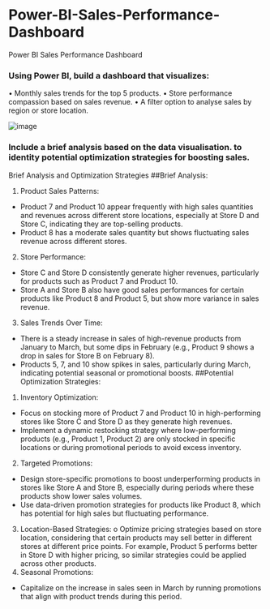 # Power-BI-Sales-Performance-Dashboard
Power BI Sales Performance Dashboard

### Using Power BI, build a dashboard that visualizes:
•	Monthly sales trends for the top 5 products.
•	Store performance compassion based on sales revenue.
•	A filter option to analyse sales by region or store location.

![image](https://github.com/user-attachments/assets/5b5b6a07-a0a9-4d08-97da-06d6b6c26068)

### Include a brief analysis based on the data visualisation. to identity potential optimization strategies for boosting sales.

Brief Analysis and Optimization Strategies
##Brief Analysis:
1.	Product Sales Patterns:
-	Product 7 and Product 10 appear frequently with high sales quantities and revenues across different store locations, especially at Store D and Store C, indicating they are top-selling products.
-	Product 8 has a moderate sales quantity but shows fluctuating sales revenue across different stores.
2.	Store Performance:
-	Store C and Store D consistently generate higher revenues, particularly for products such as Product 7 and Product 10.
-	Store A and Store B also have good sales performances for certain products like Product 8 and Product 5, but show more variance in sales revenue.
3.	Sales Trends Over Time:
-	There is a steady increase in sales of high-revenue products from January to March, but some dips in February (e.g., Product 9 shows a drop in sales for Store B on February 8).
-	Products 5, 7, and 10 show spikes in sales, particularly during March, indicating potential seasonal or promotional boosts.
##Potential Optimization Strategies:
1.	Inventory Optimization:
-	Focus on stocking more of Product 7 and Product 10 in high-performing stores like Store C and Store D as they generate high revenues.
-	Implement a dynamic restocking strategy where low-performing products (e.g., Product 1, Product 2) are only stocked in specific locations or during promotional periods to avoid excess inventory.
2.	Targeted Promotions:
-	Design store-specific promotions to boost underperforming products in stores like Store A and Store B, especially during periods where these products show lower sales volumes.
-	Use data-driven promotion strategies for products like Product 8, which has potential for high sales but fluctuating performance.
3.	Location-Based Strategies:
o	Optimize pricing strategies based on store location, considering that certain products may sell better in different stores at different price points. For example, Product 5 performs better in Store D with higher pricing, so similar strategies could be applied across other products.
4.	Seasonal Promotions:
-	Capitalize on the increase in sales seen in March by running promotions that align with product trends during this period.
